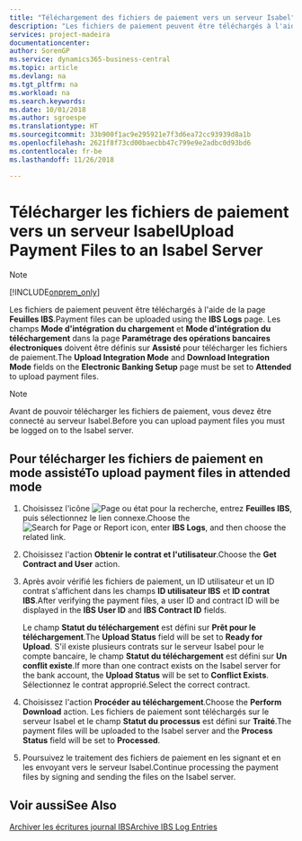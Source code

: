 ```yaml
---
title: "Téléchargement des fichiers de paiement vers un serveur Isabel"
description: "Les fichiers de paiement peuvent être téléchargés à l'aide de la page **Feuilles IBS**. Les champs **Mode d'intégration du chargement** et **Mode d'intégration du téléchargement** dans la page **Paramétrage des opérations bancaires électroniques** doivent être définis sur **Assisté** pour télécharger les fichiers de paiement."
services: project-madeira
documentationcenter: 
author: SorenGP
ms.service: dynamics365-business-central
ms.topic: article
ms.devlang: na
ms.tgt_pltfrm: na
ms.workload: na
ms.search.keywords: 
ms.date: 10/01/2018
ms.author: sgroespe
ms.translationtype: HT
ms.sourcegitcommit: 33b900f1ac9e295921e7f3d6ea72cc93939d8a1b
ms.openlocfilehash: 2621f8f73cd00baecbb47c799e9e2adbc0d93bd6
ms.contentlocale: fr-be
ms.lasthandoff: 11/26/2018

---
```

# <a name="upload-payment-files-to-an-isabel-server"></a><span data-ttu-id="05360-104">Télécharger les fichiers de paiement vers un serveur Isabel</span><span class="sxs-lookup"><span data-stu-id="05360-104">Upload Payment Files to an Isabel Server</span></span>
> [!Note]
> [!INCLUDE[onprem_only](../../includes/onprem_only_md.md)]

<span data-ttu-id="05360-105">Les fichiers de paiement peuvent être téléchargés à l'aide de la page **Feuilles IBS**.</span><span class="sxs-lookup"><span data-stu-id="05360-105">Payment files can be uploaded using the **IBS Logs** page.</span></span> <span data-ttu-id="05360-106">Les champs **Mode d'intégration du chargement** et **Mode d'intégration du téléchargement** dans la page **Paramétrage des opérations bancaires électroniques** doivent être définis sur **Assisté** pour télécharger les fichiers de paiement.</span><span class="sxs-lookup"><span data-stu-id="05360-106">The **Upload Integration Mode** and **Download Integration Mode** fields on the **Electronic Banking Setup** page must be set to **Attended** to upload payment files.</span></span>  

> [!NOTE]  
>  <span data-ttu-id="05360-107">Avant de pouvoir télécharger les fichiers de paiement, vous devez être connecté au serveur Isabel.</span><span class="sxs-lookup"><span data-stu-id="05360-107">Before you can upload payment files you must be logged on to the Isabel server.</span></span>  

## <a name="to-upload-payment-files-in-attended-mode"></a><span data-ttu-id="05360-108">Pour télécharger les fichiers de paiement en mode assisté</span><span class="sxs-lookup"><span data-stu-id="05360-108">To upload payment files in attended mode</span></span>  

1.  <span data-ttu-id="05360-109">Choisissez l'icône ![Page ou état pour la recherche](../../media/ui-search/search_small.png "icône Page ou état pour la recherche"), entrez **Feuilles IBS**, puis sélectionnez le lien connexe.</span><span class="sxs-lookup"><span data-stu-id="05360-109">Choose the ![Search for Page or Report](../../media/ui-search/search_small.png "Search for Page or Report icon") icon, enter **IBS Logs**, and then choose the related link.</span></span>  
2.  <span data-ttu-id="05360-110">Choisissez l'action **Obtenir le contrat et l'utilisateur**.</span><span class="sxs-lookup"><span data-stu-id="05360-110">Choose the **Get Contract and User** action.</span></span>  
3.  <span data-ttu-id="05360-111">Après avoir vérifié les fichiers de paiement, un ID utilisateur et un ID contrat s'affichent dans les champs **ID utilisateur IBS** et **ID contrat IBS**.</span><span class="sxs-lookup"><span data-stu-id="05360-111">After verifying the payment files, a user ID and contract ID will be displayed in the **IBS User ID** and **IBS Contract ID** fields.</span></span>  

    <span data-ttu-id="05360-112">Le champ **Statut du téléchargement** est défini sur **Prêt pour le téléchargement**.</span><span class="sxs-lookup"><span data-stu-id="05360-112">The **Upload Status** field will be set to **Ready for Upload**.</span></span> <span data-ttu-id="05360-113">S'il existe plusieurs contrats sur le serveur Isabel pour le compte bancaire, le champ **Statut du téléchargement** est défini sur **Un conflit existe**.</span><span class="sxs-lookup"><span data-stu-id="05360-113">If more than one contract exists on the Isabel server for the bank account, the **Upload Status** will be set to **Conflict Exists**.</span></span> <span data-ttu-id="05360-114">Sélectionnez le contrat approprié.</span><span class="sxs-lookup"><span data-stu-id="05360-114">Select the correct contract.</span></span>  

4.  <span data-ttu-id="05360-115">Choisissez l'action **Procéder au téléchargement**.</span><span class="sxs-lookup"><span data-stu-id="05360-115">Choose the **Perform Download** action.</span></span> <span data-ttu-id="05360-116">Les fichiers de paiement sont téléchargés sur le serveur Isabel et le champ **Statut du processus** est défini sur **Traité**.</span><span class="sxs-lookup"><span data-stu-id="05360-116">The payment files will be uploaded to the Isabel server and the **Process Status** field will be set to **Processed**.</span></span>  
5.  <span data-ttu-id="05360-117">Poursuivez le traitement des fichiers de paiement en les signant et en les envoyant vers le serveur Isabel.</span><span class="sxs-lookup"><span data-stu-id="05360-117">Continue processing the payment files by signing and sending the files on the Isabel server.</span></span>  

## <a name="see-also"></a><span data-ttu-id="05360-118">Voir aussi</span><span class="sxs-lookup"><span data-stu-id="05360-118">See Also</span></span>  
 [<span data-ttu-id="05360-119">Archiver les écritures journal IBS</span><span class="sxs-lookup"><span data-stu-id="05360-119">Archive IBS Log Entries</span></span>](how-to-archive-ibs-log-entries.md)

